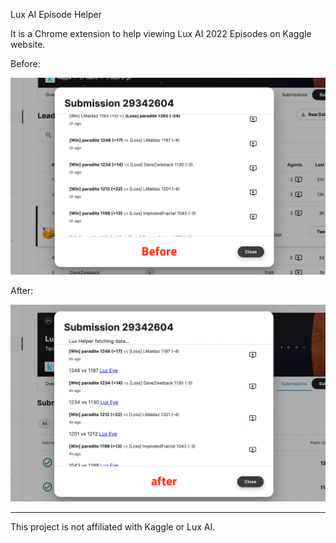 Lux AI Episode Helper

It is a Chrome extension to help viewing Lux AI 2022 Episodes on Kaggle website.

Before:

<p float="left">
  <img src="https://github.com/paradite/kaggle-lux-episode-helper/blob/main/screenshots/before_annotated.png?raw=true" alt="Before" width="600"/>
</p>

After:

<p float="left">
  <img src="https://github.com/paradite/kaggle-lux-episode-helper/blob/main/screenshots/after_annotated.png?raw=true" alt="After" width="600"/>
</p>

---

This project is not affiliated with Kaggle or Lux AI.
